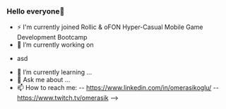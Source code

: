### Hello everyone👋

- ⚡ I'm currently joined Rollic & oFON Hyper-Casual Mobile Game Development Bootcamp
- 🔭 I’m currently working on
* asd
- 🌱 I’m currently learning ... 
- 💬 Ask me about ...
- 📫 How to reach me:
-- https://www.linkedin.com/in/omerasikoglu/
-- https://www.twitch.tv/omerasik
-->
